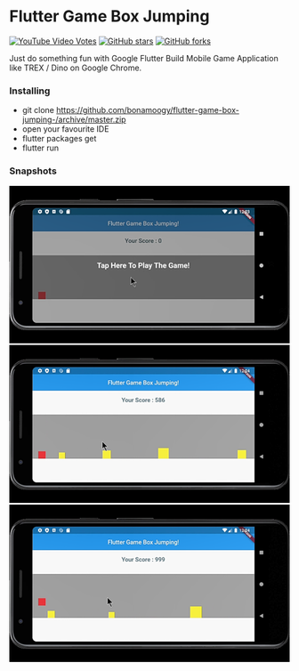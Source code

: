 # Flutter Game Box Jumping

[![YouTube Video Votes](https://img.shields.io/youtube/likes/7yt4d4JXOWY?style=social&withDislikes)](https://youtu.be/7yt4d4JXOWY) [![GitHub stars](https://img.shields.io/github/stars/bonamoogy/flutter-game-box-jumping-?style=social)](https://github.com/bonamoogy/flutter-game-box-jumping-) [![GitHub forks](https://img.shields.io/github/forks/bonamoogy/flutter-game-box-jumping-?style=social)](https://github.com/bonamoogy/flutter-game-box-jumping-)

Just do something fun with Google Flutter Build Mobile Game Application like TREX / Dino on Google Chrome.

### Installing

- git clone https://github.com/bonamoogy/flutter-game-box-jumping-/archive/master.zip
- open your favourite IDE
- flutter packages get
- flutter run

### Snapshots

![snapshot 1](snapshots/1.png) ![snapshot 2](snapshots/2.png) ![snapshot 3](snapshots/3.png) 
